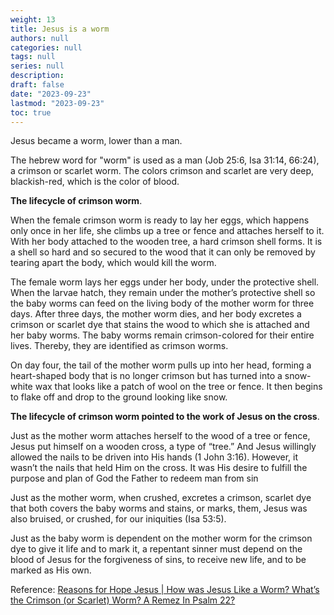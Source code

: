 ```yaml
---
weight: 13
title: Jesus is a worm
authors: null
categories: null
tags: null
series: null
description: 
draft: false
date: "2023-09-23"
lastmod: "2023-09-23"
toc: true
---
```


<!--more-->

Jesus became a worm, lower than a man.

The hebrew word for "worm" is used as a man (Job 25:6, Isa 31:14, 66:24), a crimson or scarlet worm. The colors crimson and scarlet are very deep, blackish-red, which is the color of blood.

<b>The lifecycle of crimson worm</b>.

When the female crimson worm is ready to lay her eggs, which happens only once in her life, she climbs up a tree or fence and attaches herself to it. With her body attached to the wooden tree, a hard crimson shell forms. It is a shell so hard and so secured to the wood that it can only be removed by tearing apart the body, which would kill the worm.

The female worm lays her eggs under her body, under the protective shell. When the larvae hatch, they remain under the mother’s protective shell so the baby worms can feed on the living body of the mother worm for three days. After three days, the mother worm dies, and her body excretes a crimson or scarlet dye that stains the wood to which she is attached and her baby worms. The baby worms remain crimson-colored for their entire lives. Thereby, they are identified as crimson worms.

On day four, the tail of the mother worm pulls up into her head, forming a heart-shaped body that is no longer crimson but has turned into a snow-white wax that looks like a patch of wool on the tree or fence. It then begins to flake off and drop to the ground looking like snow.

<b>The lifecycle of crimson worm pointed to the work of Jesus on the cross</b>.

Just as the mother worm attaches herself to the wood of a tree or fence, Jesus put himself on a wooden cross, a type of “tree.” And Jesus willingly allowed the nails to be driven into His hands (1 John 3:16). However, it wasn’t the nails that held Him on the cross. It was His desire to fulfill the purpose and plan of God the Father to redeem man from sin 

Just as the mother worm, when crushed, excretes a crimson, scarlet dye that both covers the baby worms and stains, or marks, them, Jesus was also bruised, or crushed, for our iniquities (Isa 53:5). 

Just as the baby worm is dependent on the mother worm for the crimson dye to give it life and to mark it, a repentant sinner must depend on the blood of Jesus for the forgiveness of sins, to receive new life, and to be marked as His own.

Reference: <a href = "https://reasonsforhopejesus.com/psalm-22-crimson-scarlet-worm/" target="_blank" rel="noopener noreferrer">Reasons for Hope Jesus | How was Jesus Like a Worm? What’s the Crimson (or Scarlet) Worm? A Remez In Psalm 22?</a>